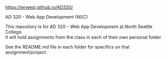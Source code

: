 https://jerwest.github.io/AD320/

AD 320 - Web App Development (NSC)

This repository is for AD 320 - Web App Development at North Seattle College.  
It will hold assignments from the class in each of their own personal folder.

See the README.md file in each folder for specifics on that assignment/project.  
